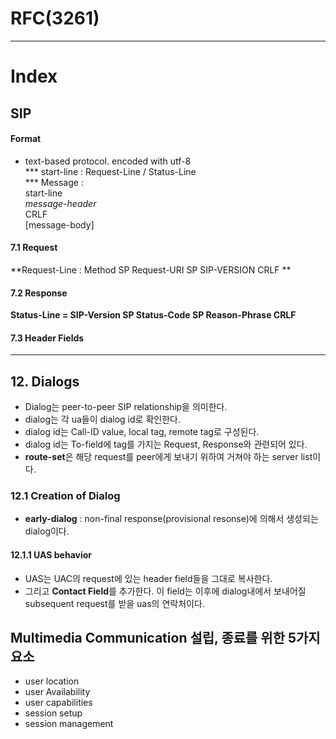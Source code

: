 # RFC(3261)
---

# Index  


## SIP

#### Format
- text-based protocol. encoded with utf-8   
*** start-line : Request-Line / Status-Line  
*** Message :  
  start-line  
  *message-header*  
  CRLF  
  [message-body]  

#### 7.1 Request  
**Request-Line : Method SP Request-URI SP SIP-VERSION CRLF **  

#### 7.2 Response  
**Status-Line = SIP-Version SP Status-Code SP Reason-Phrase CRLF**   

#### 7.3 Header Fields  




---
## 12. Dialogs  
- Dialog는 peer-to-peer SIP relationship을 의미한다.  
- dialog는 각 ua들이 dialog id로 확인한다.
- dialog id는 Call-ID value, local tag, remote tag로 구성된다.  
- dialog id는 To-field에 tag를 가지는 Request, Response와 관련되어 있다.  
- **route-set**은 해당 request를 peer에게 보내기 위하여 거쳐야 하는 server list이다.  


### 12.1 Creation of Dialog  
- **early-dialog** : non-final response(provisional resonse)에 의해서 생성되는 dialog이다.


#### 12.1.1 UAS behavior  
- UAS는 UAC의 request에 있는 header field들을 그대로 복사한다.
- 그리고 **Contact Field**를 추가한다. 이 field는 이후에 dialog내에서 보내어질 subsequent request를 받을 uas의 연락처이다.




Multimedia Communication 설립, 종료를 위한 5가지 요소
-----------------------------------------------------

-	user location  
-	user Availability  
-	user capabilities  
-	session setup  
-	session management  
